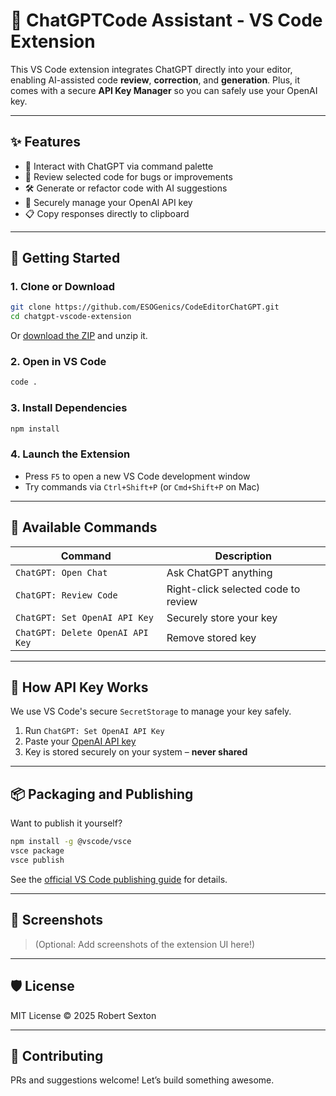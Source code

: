 # 🤖 ChatGPTCode Assistant - VS Code Extension

This VS Code extension integrates ChatGPT directly into your editor, enabling AI-assisted code **review**, **correction**, and **generation**. Plus, it comes with a secure **API Key Manager** so you can safely use your OpenAI key.

---

## ✨ Features

- 💬 Interact with ChatGPT via command palette
- 🧠 Review selected code for bugs or improvements
- 🛠 Generate or refactor code with AI suggestions
- 🔐 Securely manage your OpenAI API key
- 📋 Copy responses directly to clipboard

---

## 🚀 Getting Started

### 1. Clone or Download

```bash
git clone https://github.com/ESOGenics/CodeEditorChatGPT.git
cd chatgpt-vscode-extension
```

Or [download the ZIP](https://github.com/ESOGenics/CodeEditorChatGPT/archive/refs/heads/main.zip) and unzip it.

### 2. Open in VS Code

```bash
code .
```

### 3. Install Dependencies

```bash
npm install
```

### 4. Launch the Extension

- Press `F5` to open a new VS Code development window
- Try commands via `Ctrl+Shift+P` (or `Cmd+Shift+P` on Mac)

---

## 🧠 Available Commands

| Command | Description |
|--------|-------------|
| `ChatGPT: Open Chat` | Ask ChatGPT anything |
| `ChatGPT: Review Code` | Right-click selected code to review |
| `ChatGPT: Set OpenAI API Key` | Securely store your key |
| `ChatGPT: Delete OpenAI API Key` | Remove stored key |

---

## 🔑 How API Key Works

We use VS Code's secure `SecretStorage` to manage your key safely.

1. Run `ChatGPT: Set OpenAI API Key`
2. Paste your [OpenAI API key](https://platform.openai.com/account/api-keys)
3. Key is stored securely on your system – **never shared**

---

## 📦 Packaging and Publishing

Want to publish it yourself?

```bash
npm install -g @vscode/vsce
vsce package
vsce publish
```

See the [official VS Code publishing guide](https://code.visualstudio.com/api/working-with-extensions/publishing-extension) for details.

---

## 📸 Screenshots

> (Optional: Add screenshots of the extension UI here!)

---

## 🛡 License

MIT License © 2025 Robert Sexton

---

## 🙌 Contributing

PRs and suggestions welcome! Let’s build something awesome.
